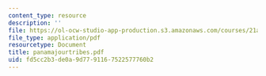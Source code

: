 ```yaml
---
content_type: resource
description: ''
file: https://ol-ocw-studio-app-production.s3.amazonaws.com/courses/21a-441-the-conquest-of-america-spring-2004/fd5cc2b3de0a9d7791167522577760b2_panamajourtribes.pdf
file_type: application/pdf
resourcetype: Document
title: panamajourtribes.pdf
uid: fd5cc2b3-de0a-9d77-9116-7522577760b2
---
```

